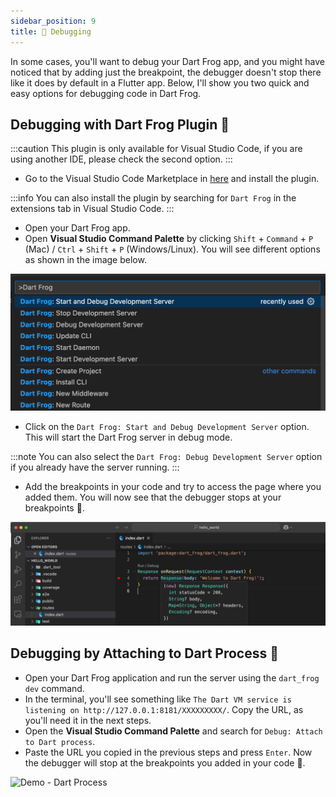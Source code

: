 ```yaml
---
sidebar_position: 9
title: 🐛 Debugging
---
```


In some cases, you'll want to debug your Dart Frog app, and you might have noticed that by adding just the breakpoint, the debugger doesn't stop there like it does by default in a Flutter app.
Below, I'll show you two quick and easy options for debugging code in Dart Frog.

## Debugging with Dart Frog Plugin 🐸

:::caution
This plugin is only available for Visual Studio Code, if you are using another IDE, please check the second option.
:::

- Go to the Visual Studio Code Marketplace in [here](https://marketplace.visualstudio.com/items?itemName=VeryGoodVentures.dart-frog) and install the plugin.

:::info
You can also install the plugin by searching for `Dart Frog` in the extensions tab in Visual Studio Code.
:::

- Open your Dart Frog app.
- Open **Visual Studio Command Palette** by clicking `Shift` + `Command` + `P` (Mac) / `Ctrl` + `Shift` + `P` (Windows/Linux).
  You will see different options as shown in the image below.

![Dart Frog Plugin Options](images/dart_frog_plugin_options.png)

- Click on the `Dart Frog: Start and Debug Development Server` option. This will start the Dart Frog server in debug mode.

:::note
You can also select the `Dart Frog: Debug Development Server` option if you already have the server running.
:::

- Add the breakpoints in your code and try to access the page where you added them. You will now see that the debugger stops at your breakpoints 🎉.

![Demo - Dart Frog Plugin](images/debugging_with_plugin.gif)

## Debugging by Attaching to Dart Process 🎯

- Open your Dart Frog application and run the server using the `dart_frog dev` command.
- In the terminal, you'll see something like `The Dart VM service is listening on http://127.0.0.1:8181/XXXXXXXXX/`. Copy the URL, as you'll need it in the next steps.
- Open the **Visual Studio Command Palette** and search for `Debug: Attach to Dart process`.
- Paste the URL you copied in the previous steps and press `Enter`. Now the debugger will stop at the breakpoints you added in your code 🎉.

![Demo - Dart Process](images/debugging_with_dart_process.gif)
